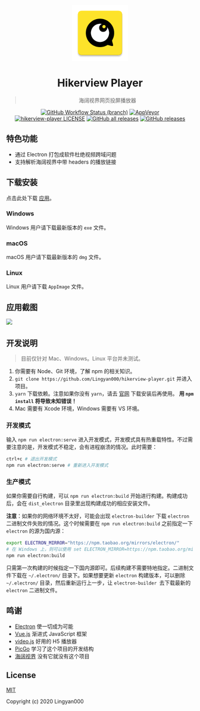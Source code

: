 <div align="center">
<img alt="Coolapk LOGO" src="./build/icons/256x256.png" width="150px" />

# Hikerview Player

> 海阔视界网页投屏播放器

[![GitHub Workflow Status (branch)](https://img.shields.io/github/workflow/status/Lingyan000/hikerview-player/Build/master?logo=github)](https://github.com/Lingyan000/hikerview-player/actions?query=workflow%3ABuild)
[![AppVeyor](https://img.shields.io/appveyor/build/Lingyan000/hikerview-player?logo=appveyor&logoColor=ffffff)](https://ci.appveyor.com/project/Lingyan000/hikerview-player)
[![hikerview-player LICENSE](https://img.shields.io/github/license/Lingyan000/hikerview-player)](https://github.com/Lingyan000/hikerview-player/blob/master/LICENSE)
[![GitHub all releases](https://img.shields.io/github/downloads/Lingyan000/hikerview-player/total?logo=github)](https://github.com/Lingyan000/hikerview-player/releases)
[![GitHub releases](https://img.shields.io/github/release/Lingyan000/hikerview-player?style=flat-square&logo=github)](https://github.com/Lingyan000/hikerview-player/releases/latest)
</div>

## 特色功能

- 通过 Electron 打包成软件杜绝视频跨域问题
- 支持解析海阔视界中带 headers 的播放链接

## 下载安装

点击此处下载 [应用](https://github.com/Lingyan000/hikerview-player/releases)。

### Windows

Windows 用户请下载最新版本的 `exe` 文件。

### macOS

macOS 用户请下载最新版本的 `dmg` 文件。

### Linux

Linux 用户请下载 `AppImage` 文件。


## 应用截图

![](https://raw.githubusercontent.com/Lingyan000/photos/master/img/20210106110604.gif)

## 开发说明

> 目前仅针对 Mac、Windows。Linux 平台并未测试。

1. 你需要有 Node、Git 环境，了解 npm 的相关知识。
2. `git clone https://github.com/Lingyan000/hikerview-player.git` 并进入项目。
3. `yarn` 下载依赖。注意如果你没有 `yarn`，请去 [官网](https://classic.yarnpkg.com/en/docs/install) 下载安装后再使用。 **用 `npm install` 将导致未知错误！**
4. Mac 需要有 Xcode 环境，Windows 需要有 VS 环境。

### 开发模式

输入 `npm run electron:serve` 进入开发模式，开发模式具有热重载特性。不过需要注意的是，开发模式不稳定，会有进程崩溃的情况。此时需要：

```bash
ctrl+c # 退出开发模式
npm run electron:serve # 重新进入开发模式
```

### 生产模式

如果你需要自行构建，可以 `npm run electron:build` 开始进行构建。构建成功后，会在 `dist_electron` 目录里出现构建成功的相应安装文件。

**注意**：如果你的网络环境不太好，可能会出现 `electron-builder` 下载 `electron` 二进制文件失败的情况。这个时候需要在 `npm run electron:build` 之前指定一下 `electron` 的源为国内源：

```bash
export ELECTRON_MIRROR="https://npm.taobao.org/mirrors/electron/"
# 在 Windows 上，则可以使用 set ELECTRON_MIRROR=https://npm.taobao.org/mirrors/electron/ （无需引号）
npm run electron:build
```

只需第一次构建的时候指定一下国内源即可。后续构建不需要特地指定。二进制文件下载在 `~/.electron/` 目录下。如果想要更新 `electron` 构建版本，可以删除 `~/.electron/` 目录，然后重新运行上一步，让 `electron-builder `去下载最新的 `electron` 二进制文件。

## 鸣谢

- [Electron](https://github.com/electron/electron) 使一切成为可能
- [Vue.js](https://github.com/vuejs/vue) 渐进式
 JavaScript 框架
- [video.js](https://github.com/videojs/video.js) 好用的 H5 播放器
- [PicGo](https://github.com/Molunerfinn/PicGo) 学习了这个项目的开发结构
- [海阔视界](http://haikuoshijie.cn/) 没有它就没有这个项目

## License

[MIT](http://opensource.org/licenses/MIT)

Copyright (c) 2020 Lingyan000